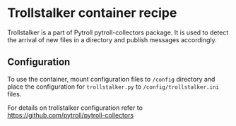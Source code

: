 # Trollstalker container recipe

Trollstalker is  a part of Pytroll  pytroll-collectors package. It
is used to detect the arrival of new files in a directory and publish
messages accordingly.

## Configuration

To use the container, mount configuration files to `/config` directory
and place the configuration for `trollstalker.py` to
`/config/trollstalker.ini` files.

For details on trollstalker configuration refer to
https://github.com/pytroll/pytroll-collectors
